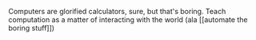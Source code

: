 Computers are glorified calculators, sure, but that's boring. Teach computation as a matter of interacting with the world (ala [[automate the boring stuff]])
